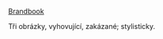 [Brandbook](https://app.gingersauce.co/my/view-new/62072)


Tři obrázky, vyhovující, zakázané; stylisticky.
